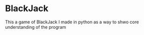 # BlackJack
This a game of BlackJack I made in python as a way to shwo core understanding of the program

